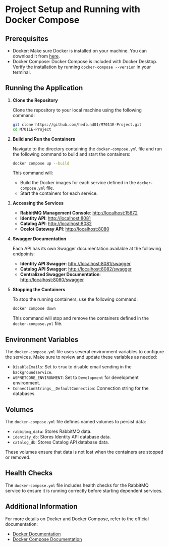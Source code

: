 # Project Setup and Running with Docker Compose

## Prerequisites
- Docker: Make sure Docker is installed on your machine. You can download it from [here](https://www.docker.com/products/docker-desktop).
- Docker Compose: Docker Compose is included with Docker Desktop. Verify the installation by running `docker-compose --version` in your terminal.

## Running the Application

1. **Clone the Repository**

   Clone the repository to your local machine using the following command:

   ```sh
   git clone https://github.com/hedlund01/M7011E-Project.git
   cd M7011E-Project
   ```

2. **Build and Run the Containers**

   Navigate to the directory containing the `docker-compose.yml` file and run the following command to build and start the containers:

   ```sh
   docker compose up --build
   ```

   This command will:
   - Build the Docker images for each service defined in the `docker-compose.yml` file.
   - Start the containers for each service.

3. **Accessing the Services**

   - **RabbitMQ Management Console**: [http://localhost:15672](http://localhost:15672)
   - **Identity API**: [http://localhost:8081](http://localhost:8081)
   - **Catalog API**: [http://localhost:8082](http://localhost:8082)
   - **Ocelot Gateway API**: [http://localhost:8080](http://localhost:8080)

4. **Swagger Documentation**

   Each API has its own Swagger documentation available at the following endpoints:
   - **Identity API Swagger**: [http://localhost:8081/swagger](http://localhost:8081/swagger)
   - **Catalog API Swagger**: [http://localhost:8082/swagger](http://localhost:8082/swagger)
   - **Centralized Swagger Documentation**: [http://localhost:8080/swagger](http://localhost:8080/swagger)

5. **Stopping the Containers**

   To stop the running containers, use the following command:

   ```sh
   docker compose down
   ```

   This command will stop and remove the containers defined in the `docker-compose.yml` file.

## Environment Variables

The `docker-compose.yml` file uses several environment variables to configure the services. Make sure to review and update these variables as needed:

- `DisableEmails`: Set to `true` to disable email sending in the `backgroundservice`.
- `ASPNETCORE_ENVIRONMENT`: Set to `Development` for development environment.
- `ConnectionStrings__DefaultConnection`: Connection string for the databases.

## Volumes

The `docker-compose.yml` file defines named volumes to persist data:

- `rabbitmq_data`: Stores RabbitMQ data.
- `identity_db`: Stores Identity API database data.
- `catalog_db`: Stores Catalog API database data.

These volumes ensure that data is not lost when the containers are stopped or removed.

## Health Checks

The `docker-compose.yml` file includes health checks for the RabbitMQ service to ensure it is running correctly before starting dependent services.

## Additional Information

For more details on Docker and Docker Compose, refer to the official documentation:

- [Docker Documentation](https://docs.docker.com/)
- [Docker Compose Documentation](https://docs.docker.com/compose/)